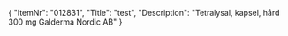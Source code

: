 {
  "ItemNr": "012831",
  "Title": "test",
  "Description": "Tetralysal, kapsel, hård 300 mg Galderma Nordic AB"
}